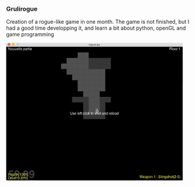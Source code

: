 ### Grulirogue

Creation of a rogue-like game in one month.
The game is not finished, but I had a good time developping it, and learn a bit about python, openGL and game programming

![Alt Text](https://github.com/d-theo/Grulirogue/blob/master/screens/game.gif)
